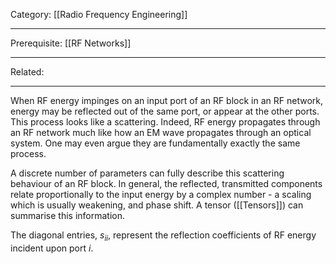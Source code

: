 Category: [[Radio Frequency Engineering]]
___
Prerequisite: [[RF Networks]]
___
Related:
___
When RF energy impinges on an input port of an RF block in an RF network, energy may be reflected out of the same port, or appear at the other ports. This process looks like a scattering. Indeed, RF energy propagates through an RF network much like how an EM wave propagates through an optical system. One may even argue they are fundamentally exactly the same process. 

A discrete number of parameters can fully describe this scattering behaviour of an RF block. In general, the reflected, transmitted components relate proportionally to the input energy by a complex number - a scaling which is usually weakening, and phase shift. A tensor ([[Tensors]]) can summarise this information. 

The diagonal entries, $s_{ii}$, represent the reflection coefficients of RF energy incident upon port $i$. 